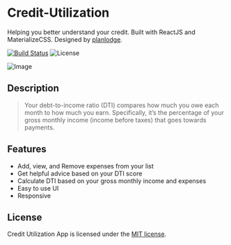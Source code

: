 # Credit-Utilization
Helping you better understand your credit. Built with ReactJS and MaterializeCSS. Designed by [planlodge](http://planlodge.com).

[![Build Status](https://travis-ci.org/stevenbenner/jquery-powertip.svg?branch=master)](https://travis-ci.org/stevenbenner/jquery-powertip)
![License](https://img.shields.io/packagist/l/doctrine/orm.svg)

![Image](https://github.com/planlodge/DTI-Debt-To-Income/blob/master/assets/images/screen1.png?raw=true)

## Description

> Your debt-to-income ratio (DTI) compares how much you owe each month to how much you earn. Specifically, it’s the percentage of your gross monthly income (income before taxes) that goes towards payments.

## Features
- Add, view, and Remove expenses from your list
- Get helpful advice based on your DTI score
- Calculate DTI based on your gross monthly income and expenses
- Easy to use UI
- Responsive

## License

Credit Utilization App is licensed under the [MIT license](http://opensource.org/licenses/MIT).

